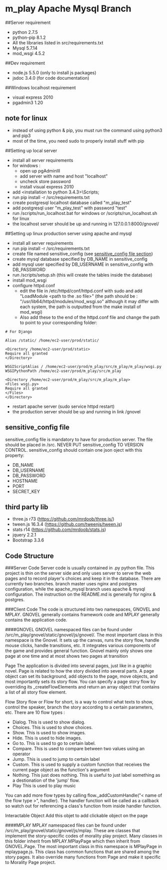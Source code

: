 # m_play Apache Mysql Branch

##Server requirement
- python 2.7.5
- python-pip 8.1.2
- All the libraries listed in src/requirements.txt
- Mysql 5.7.14
- mod_wsgi 4.5.2

##Dev requirement
- node.js 5.5.0 (only to install js packages)
- jsdoc 3.4.0  (for code documentation)

##Windows localhost requirement
- visual express 2010
- pgadmin3 1.20

## note for linux
- instead of using python & pip, you must run the command using python3 and pip3
- most of the time, you need sudo to properly install stuff with pip

##Setting up local server
- install all server requirements
- for windows : 
  - open up pgAdminIII
  - add server with name and host "localhost"
  - uncheck store password
  - install visual express 2010
- add <installation to python 3.4.3>\Scripts;
- run pip install -r /src/requirements.txt
- create postgresql localhost database called "m_play_test"
- add postgresql user "m_play_test" with password "test"
- run /scripts/run_localhost.bat for windows or /scripts/run_localhost.sh for linux
- the localhost server should be up and running in 127.0.0.1:8000/gnovel/

##Setting up linux production server using apache and mysql
- install all server requirements
- run pip install -r /src/requirements.txt
- create file named sensitive_config (see [sensitive_config file section](#sensitive_config))
- create mysql database specified by DB_NAME in sensitive_config
- add mysql user specified by DB_USERNAME in sensitive_config with DB_PASSWORD
- run /scripts/setup.sh (this will create the tables inside the database)
- install mod_wsgi
- configure httpd.conf
  - edit the file in /etc/httpd/conf/httpd.conf with sudo and add "LoadModule <path to the .so file>" (the path should be : "/usr/lib64/httpd/modules/mod_wsgi.so" although it may differ with each system, the path is outputted from the make install of mod_wsgi)
  - Also add these to the end of the httpd.conf file and change the path to point to your corresponding folder: 

```
# For Django

Alias /static/ /home/ec2-user/prod/static/

<Directory /home/ec2-user/prod/static>
Require all granted
</Directory>

WSGIScriptAlias / /home/ec2-user/prod/m_play/src/m_play/m_play/wsgi.py
WSGIPythonPath /home/ec2-user/prod/m_play/src/m_play

<Directory /home/ec2-user/prod/m_play/src/m_play/m_play>
<Files wsgi.py>
Require all granted
</Files>
</Directory>
```

- restart apache server (sudo service httpd restart)
- the production server should be up and running in link <HOSTNAME>/gnovel

## sensitive_config file <a name="sensitive_config">
sensitive_config file is mandatory to have for production server. The file
should be placed in /src. NEVER PUT sensitive_config TO VERSION CONTROL. 
sensitive_config should contain one json oject with this property:
  - DB_NAME
  - DB_USERNAME
  - DB_PASSWORD
  - HOSTNAME
  - PORT
  - SECRET_KEY

## third party lib
- three.js r73 (https://github.com/mrdoob/three.js/)
- tween.js 16.3.4 (https://github.com/tweenjs/tween.js)
- stats r14 (https://github.com/mrdoob/stats.js)
- jquery 2.2.1
- Bootstrap 3.3.6

## Code Structure
###Server Code
Server code is usually contained in .py python file. This project is thin on the server side and only uses server to serve the web pages and to record player's choices and keep it in the database. There are currently two branches. branch master uses nginx and postgres configuration, while the apache_mysql branch uses apache & mysql configuration. The instruction on the README.md is generally for nginx & postgres. 

###Client Code
The code is structured into two namespaces, GNOVEL and MPLAY. GNOVEL generally contains framework code and MPLAY generally contains the application code.

####GNOVEL
GNOVEL namespaced files can be found under /src/m_play/gnovel/static/gnovel/js/gnovel/. The most important class in this namespace is the Gnovel. It sets up the canvas, runs the story flow, handle mouse clicks, handle transitions, etc. It integrates various components of the game and provides general function. Gnovel mainly only shows one page at one time and at most shows two pages at transition

Page
The application is divided into several pages, just like in a graphic novel. Page is related to how the story divided into several parts. A page object can set its background, add objects to the page, move objects, and most importantly sets its story flow. You can specify a page story flow by overriding its _createFlowElements and return an array object that contains a list of all story flow element. 

Flow
Story flow or Flow for short, is a way to control what texts to show, control the speaker, branch the story according to a certain parameters, etc. There are 10 flow types :
 - Dialog. This is used to show dialog.
 - Choices. This is used to show choices.
 - Show. This is used to show images. 
 - Hide. This is used to hide images. 
 - Go to. This is used to go to certain label.
 - Compare. This is used to compare between two values using an operator
 - Jump. This is used to jump to certain label
 - Custom. This is used to supply a custom function that receives the current page object as the function's argument
 - Nothing. This just does nothing. This is useful to just label something as a destionation of the 'jump' flow.
 - Play This is used to play music

You can add more flow types by calling flow._addCustomHandle("< name of the flow type >", handler). The handler function will be called as a callback so watch out for referencing a class's function from inside handler function.

Interactable Object
Add this objet to add clickable object on the page

####MPLAY
MPLAY namespaced files can be found under /src/m_play/gnovel/static/gnovel/js/mplay. These are classes that implement the story-specific codes of morality play project. Many classes in this folder inherit from MPLAY.MPlayPage which then inherit from GNOVEL.Page. The most important class in this namespace is MPlayPage in mplaypage.js. This class has common functions that are shared among the story pages. It also override many functions from Page and make it specific to Morality Page project. 

